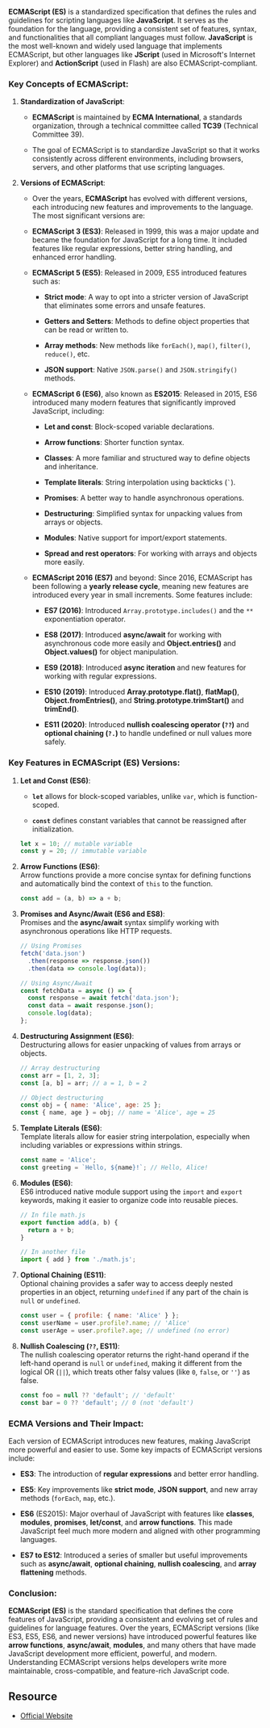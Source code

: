 **ECMAScript (ES)** is a standardized specification that defines the rules and guidelines for scripting languages like **JavaScript**. It serves as the foundation for the language, providing a consistent set of features, syntax, and functionalities that all compliant languages must follow. **JavaScript** is the most well-known and widely used language that implements ECMAScript, but other languages like **JScript** (used in Microsoft's Internet Explorer) and **ActionScript** (used in Flash) are also ECMAScript-compliant.

### Key Concepts of ECMAScript:

1. **Standardization of JavaScript**:
    
    - **ECMAScript** is maintained by **ECMA International**, a standards organization, through a technical committee called **TC39** (Technical Committee 39).
        
    - The goal of ECMAScript is to standardize JavaScript so that it works consistently across different environments, including browsers, servers, and other platforms that use scripting languages.
        
2. **Versions of ECMAScript**:
    
    - Over the years, **ECMAScript** has evolved with different versions, each introducing new features and improvements to the language. The most significant versions are:
        
    - **ECMAScript 3 (ES3)**: Released in 1999, this was a major update and became the foundation for JavaScript for a long time. It included features like regular expressions, better string handling, and enhanced error handling.
        
    - **ECMAScript 5 (ES5)**: Released in 2009, ES5 introduced features such as:
        
        - **Strict mode**: A way to opt into a stricter version of JavaScript that eliminates some errors and unsafe features.
            
        - **Getters and Setters**: Methods to define object properties that can be read or written to.
            
        - **Array methods**: New methods like `forEach()`, `map()`, `filter()`, `reduce()`, etc.
            
        - **JSON support**: Native `JSON.parse()` and `JSON.stringify()` methods.
            
    - **ECMAScript 6 (ES6)**, also known as **ES2015**: Released in 2015, ES6 introduced many modern features that significantly improved JavaScript, including:
        
        - **Let and const**: Block-scoped variable declarations.
            
        - **Arrow functions**: Shorter function syntax.
            
        - **Classes**: A more familiar and structured way to define objects and inheritance.
            
        - **Template literals**: String interpolation using backticks (`` ` ``).
            
        - **Promises**: A better way to handle asynchronous operations.
            
        - **Destructuring**: Simplified syntax for unpacking values from arrays or objects.
            
        - **Modules**: Native support for import/export statements.
            
        - **Spread and rest operators**: For working with arrays and objects more easily.
            
    - **ECMAScript 2016 (ES7)** and beyond: Since 2016, ECMAScript has been following a **yearly release cycle**, meaning new features are introduced every year in small increments. Some features include:
        
        - **ES7 (2016)**: Introduced `Array.prototype.includes()` and the `**` exponentiation operator.
            
        - **ES8 (2017)**: Introduced **async/await** for working with asynchronous code more easily and **Object.entries()** and **Object.values()** for object manipulation.
            
        - **ES9 (2018)**: Introduced **async iteration** and new features for working with regular expressions.
            
        - **ES10 (2019)**: Introduced **Array.prototype.flat()**, **flatMap()**, **Object.fromEntries()**, and **String.prototype.trimStart()** and **trimEnd()**.
            
        - **ES11 (2020)**: Introduced **nullish coalescing operator (`??`)** and **optional chaining (`?.`)** to handle undefined or null values more safely.
            

### Key Features in ECMAScript (ES) Versions:

1. **Let and Const (ES6)**:
    
    - **`let`** allows for block-scoped variables, unlike `var`, which is function-scoped.
        
    - **`const`** defines constant variables that cannot be reassigned after initialization.
        
    
    ```javascript
    let x = 10; // mutable variable
    const y = 20; // immutable variable
    ```
    
2. **Arrow Functions (ES6)**:  
    Arrow functions provide a more concise syntax for defining functions and automatically bind the context of `this` to the function.
    
    ```javascript
    const add = (a, b) => a + b;
    ```
    
3. **Promises and Async/Await (ES6 and ES8)**:  
    Promises and the **async/await** syntax simplify working with asynchronous operations like HTTP requests.
    
    ```javascript
    // Using Promises
    fetch('data.json')
      .then(response => response.json())
      .then(data => console.log(data));
    
    // Using Async/Await
    const fetchData = async () => {
      const response = await fetch('data.json');
      const data = await response.json();
      console.log(data);
    };
    ```
    
4. **Destructuring Assignment (ES6)**:  
    Destructuring allows for easier unpacking of values from arrays or objects.
    
    ```javascript
    // Array destructuring
    const arr = [1, 2, 3];
    const [a, b] = arr; // a = 1, b = 2
    
    // Object destructuring
    const obj = { name: 'Alice', age: 25 };
    const { name, age } = obj; // name = 'Alice', age = 25
    ```
    
5. **Template Literals (ES6)**:  
    Template literals allow for easier string interpolation, especially when including variables or expressions within strings.
    
    ```javascript
    const name = 'Alice';
    const greeting = `Hello, ${name}!`; // Hello, Alice!
    ```
    
6. **Modules (ES6)**:  
    ES6 introduced native module support using the `import` and `export` keywords, making it easier to organize code into reusable pieces.
    
    ```javascript
    // In file math.js
    export function add(a, b) {
      return a + b;
    }
    
    // In another file
    import { add } from './math.js';
    ```
    
7. **Optional Chaining (ES11)**:  
    Optional chaining provides a safer way to access deeply nested properties in an object, returning `undefined` if any part of the chain is `null` or `undefined`.
    
    ```javascript
    const user = { profile: { name: 'Alice' } };
    const userName = user.profile?.name; // 'Alice'
    const userAge = user.profile?.age; // undefined (no error)
    ```
    
8. **Nullish Coalescing (`??`, ES11)**:  
    The nullish coalescing operator returns the right-hand operand if the left-hand operand is `null` or `undefined`, making it different from the logical OR (`||`), which treats other falsy values (like `0`, `false`, or `''`) as false.
    
    ```javascript
    const foo = null ?? 'default'; // 'default'
    const bar = 0 ?? 'default'; // 0 (not 'default')
    ```
    

### ECMA Versions and Their Impact:

Each version of ECMAScript introduces new features, making JavaScript more powerful and easier to use. Some key impacts of ECMAScript versions include:

- **ES3**: The introduction of **regular expressions** and better error handling.
    
- **ES5**: Key improvements like **strict mode**, **JSON support**, and new array methods (`forEach`, `map`, etc.).
    
- **ES6** (ES2015): Major overhaul of JavaScript with features like **classes**, **modules**, **promises**, **let/const**, and **arrow functions**. This made JavaScript feel much more modern and aligned with other programming languages.
    
- **ES7 to ES12**: Introduced a series of smaller but useful improvements such as **async/await**, **optional chaining**, **nullish coalescing**, and **array flattening** methods.
    

### Conclusion:

**ECMAScript (ES)** is the standard specification that defines the core features of JavaScript, providing a consistent and evolving set of rules and guidelines for language features. Over the years, ECMAScript versions (like ES3, ES5, ES6, and newer versions) have introduced powerful features like **arrow functions**, **async/await**, **modules**, and many others that have made JavaScript development more efficient, powerful, and modern. Understanding ECMAScript versions helps developers write more maintainable, cross-compatible, and feature-rich JavaScript code.

## Resource
- [Official Website](https://ecma-international.org/)